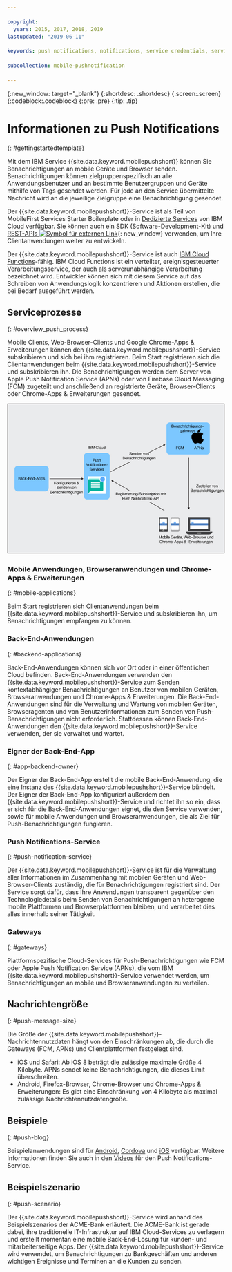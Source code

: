 ```yaml
---

copyright:
  years: 2015, 2017, 2018, 2019
lastupdated: "2019-06-11"

keywords: push notifications, notifications, service credentials, service processes, push message size

subcollection: mobile-pushnotification

---
```


{:new_window: target="_blank"}
{:shortdesc: .shortdesc}
{:screen:.screen}
{:codeblock:.codeblock}
{:pre: .pre}
{:tip: .tip}

# Informationen zu Push Notifications 
{: #gettingstartedtemplate}

Mit dem IBM Service {{site.data.keyword.mobilepushshort}} können Sie Benachrichtigungen an mobile Geräte und Browser senden. Benachrichtigungen können zielgruppenspezifisch an alle Anwendungsbenutzer und an bestimmte Benutzergruppen und Geräte mithilfe von Tags gesendet werden. Für jede an den Service übermittelte Nachricht wird an die jeweilige Zielgruppe eine Benachrichtigung gesendet.

Der {{site.data.keyword.mobilepushshort}}-Service ist als Teil von MobileFirst Services Starter Boilerplate oder in [Dedizierte Services](https://cloud.ibm.com/docs/dedicated?topic=dedicated-dedicated#dedicated) von IBM Cloud verfügbar. Sie können auch ein SDK (Software-Development-Kit) und [REST-APIs ![Symbol für externen Link](../../icons/launch-glyph.svg "Symbol für externen Link")](https://eu-gb.imfpush.cloud.ibm.com/imfpush/){: new_window} verwenden, um Ihre Clientanwendungen weiter zu entwickeln.

Der {{site.data.keyword.mobilepushshort}}-Service ist auch [IBM Cloud Functions](https://cloud.ibm.com/docs/openwhisk?topic=cloud-functions-getting_started#getting_started)-fähig. IBM Cloud Functions ist ein verteilter, ereignisgesteuerter Verarbeitungsservice, der auch als serverunabhängige Verarbeitung bezeichnet wird. Entwickler können sich mit diesem Service auf das Schreiben von Anwendungslogik konzentrieren und Aktionen erstellen, die bei Bedarf ausgeführt werden.


## Serviceprozesse
{: #overview_push_process}

Mobile Clients, Web-Browser-Clients und Google Chrome-Apps & Erweiterungen können den {{site.data.keyword.mobilepushshort}}-Service subskribieren und sich bei ihm registrieren. Beim Start registrieren sich die Clientanwendungen beim {{site.data.keyword.mobilepushshort}}-Service und subskribieren ihn. Die Benachrichtigungen werden dem Server von Apple Push Notification Service (APNs) oder von Firebase Cloud Messaging (FCM) zugeteilt und anschließend an registrierte Geräte, Browser-Clients oder Chrome-Apps & Erweiterungen gesendet.

![Überblick über den Push-Service](images/overview.jpg "Ablauf von Serviceprozessen für die Konfiguration von Back-End-Apps und das Senden von Benachrichtigungen über den Push Notifications-Service")


### Mobile Anwendungen, Browseranwendungen und Chrome-Apps & Erweiterungen
{: #mobile-applications}

Beim Start registrieren sich Clientanwendungen beim {{site.data.keyword.mobilepushshort}}-Service und subskribieren ihn, um Benachrichtigungen empfangen zu können.

### Back-End-Anwendungen
{: #backend-applications}

Back-End-Anwendungen können sich vor Ort oder in einer öffentlichen Cloud befinden. Back-End-Anwendungen verwenden den {{site.data.keyword.mobilepushshort}}-Service zum Senden kontextabhängiger Benachrichtigungen an Benutzer von mobilen Geräten, Browseranwendungen und Chrome-Apps & Erweiterungen. Die Back-End-Anwendungen sind für die Verwaltung und Wartung von mobilen Geräten, Browseragenten und von Benutzerinformationen zum Senden von Push-Benachrichtigungen nicht erforderlich. Stattdessen können Back-End-Anwendungen den {{site.data.keyword.mobilepushshort}}-Service verwenden, der sie verwaltet und wartet.

### Eigner der Back-End-App
{: #app-backend-owner}

Der Eigner der Back-End-App erstellt die mobile Back-End-Anwendung, die eine Instanz des {{site.data.keyword.mobilepushshort}}-Service bündelt. Der Eigner der Back-End-App konfiguriert außerdem den {{site.data.keyword.mobilepushshort}}-Service und richtet ihn so ein, dass er sich für die Back-End-Anwendungen eignet, die den Service verwenden, sowie für mobile Anwendungen und Browseranwendungen, die als Ziel für Push-Benachrichtigungen fungieren.

### Push Notifications-Service
{: #push-notification-service}

Der {{site.data.keyword.mobilepushshort}}-Service ist für die Verwaltung aller Informationen im Zusammenhang mit mobilen Geräten und Web-Browser-Clients zuständig, die für Benachrichtigungen registriert sind. Der Service sorgt dafür, dass Ihre Anwendungen transparent gegenüber den Technologiedetails beim Senden von Benachrichtigungen an heterogene mobile Plattformen und Browserplattformen bleiben, und verarbeitet dies alles innerhalb seiner Tätigkeit.

### Gateways
{: #gateways}

Plattformspezifische Cloud-Services für Push-Benachrichtigungen wie FCM oder Apple Push Notification Service (APNs), die vom IBM {{site.data.keyword.mobilepushshort}}-Service verwendet werden, um Benachrichtigungen an mobile und Browseranwendungen zu verteilen.

## Nachrichtengröße
{: #push-message-size}

Die Größe der {{site.data.keyword.mobilepushshort}}-Nachrichtennutzdaten hängt von den Einschränkungen ab, die durch die Gateways (FCM, APNs) und Clientplattformen festgelegt sind. 

- iOS und Safari: Ab iOS 8 beträgt die zulässige maximale Größe 4 Kilobyte. APNs sendet keine Benachrichtigungen, die dieses Limit überschreiten.
- Android, Firefox-Browser, Chrome-Browser und Chrome-Apps & Erweiterungen: Es gibt eine Einschränkung von 4 Kilobyte als maximal zulässige Nachrichtennutzdatengröße.

## Beispiele
{: #push-blog}

Beispielanwendungen sind für [Android](https://github.com/ibm-bluemix-mobile-services/bms-samples-android-hellopush/), [Cordova](https://github.com/ibm-bluemix-mobile-services/bms-samples-cordova-hellopush) und [iOS](https://github.com/ibm-bluemix-mobile-services/bms-samples-swift-hellopush) verfügbar.
Weitere Informationen finden Sie auch in den [Videos](https://www.youtube.com/watch?v=1wO30GfiLaI&list=PLzJUGEaRNMfvX7-J6gqczEanWBPiOjEmA) für den Push Notifications-Service.  


## Beispielszenario 
{: #push-scenario}

Der {{site.data.keyword.mobilepushshort}}-Service wird anhand des Beispielszenarios der ACME-Bank erläutert. Die ACME-Bank ist gerade dabei, ihre traditionelle IT-Infrastruktur auf IBM Cloud-Services zu verlagern und erstellt momentan eine mobile Back-End-Lösung für kunden- und mitarbeiterseitige Apps. Der {{site.data.keyword.mobilepushshort}}-Service wird verwendet, um Benachrichtigungen zu Bankgeschäften und anderen wichtigen Ereignisse und Terminen an die Kunden zu senden.
